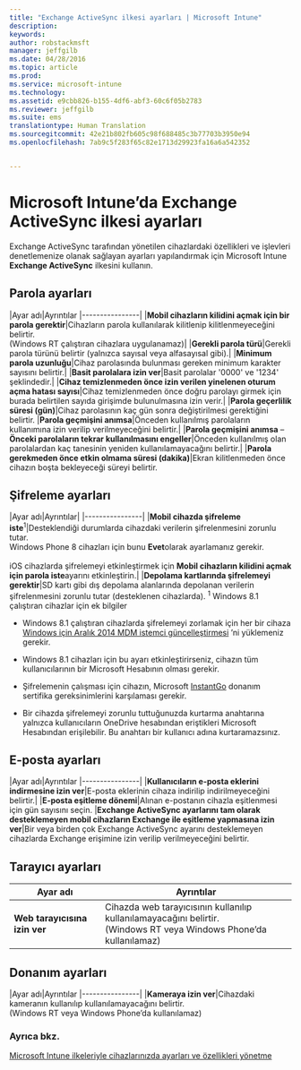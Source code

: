 ```yaml
---
title: "Exchange ActiveSync ilkesi ayarları | Microsoft Intune"
description: 
keywords: 
author: robstackmsft
manager: jeffgilb
ms.date: 04/28/2016
ms.topic: article
ms.prod: 
ms.service: microsoft-intune
ms.technology: 
ms.assetid: e9cbb826-b155-4df6-abf3-60c6f05b2783
ms.reviewer: jeffgilb
ms.suite: ems
translationtype: Human Translation
ms.sourcegitcommit: 42e21b802fb605c98f688485c3b77703b3950e94
ms.openlocfilehash: 7ab9c5f283f65c82e1713d29923fa16a6a542352


---
```


# Microsoft Intune’da Exchange ActiveSync ilkesi ayarları
Exchange ActiveSync tarafından yönetilen cihazlardaki özellikleri ve işlevleri denetlemenize olanak sağlayan ayarları yapılandırmak için Microsoft Intune **Exchange ActiveSync** ilkesini kullanın.


## Parola ayarları

|Ayar adı|Ayrıntılar
|----------------|
|**Mobil cihazların kilidini açmak için bir parola gerektir**|Cihazların parola kullanılarak kilitlenip kilitlenmeyeceğini belirtir.<br>(Windows RT çalıştıran cihazlara uygulanamaz)|
|**Gerekli parola türü**|Gerekli parola türünü belirtir (yalnızca sayısal veya alfasayısal gibi).|
|**Minimum parola uzunluğu**|Cihaz parolasında bulunması gereken minimum karakter sayısını belirtir.|
|**Basit parolalara izin ver**|Basit parolalar '0000' ve '1234' şeklindedir.|
|**Cihaz temizlenmeden önce izin verilen yinelenen oturum açma hatası sayısı**|Cihaz temizlenmeden önce doğru parolayı girmek için burada belirtilen sayıda girişimde bulunulmasına izin verir.|
|**Parola geçerlilik süresi (gün)**|Cihaz parolasının kaç gün sonra değiştirilmesi gerektiğini belirtir.
|**Parola geçmişini anımsa**|Önceden kullanılmış parolaların kullanımına izin verilip verilmeyeceğini belirtir.|
|**Parola geçmişini anımsa** – **Önceki parolaların tekrar kullanılmasını engeller**|Önceden kullanılmış olan parolalardan kaç tanesinin yeniden kullanılamayacağını belirtir.|
|**Parola gerekmeden önce etkin olmama süresi (dakika)**|Ekran kilitlenmeden önce cihazın boşta bekleyeceği süreyi belirtir.

## Şifreleme ayarları

|Ayar adı|Ayrıntılar|
|----------------|
|**Mobil cihazda şifreleme iste**<sup>1</sup>|Desteklendiği durumlarda cihazdaki verilerin şifrelenmesini zorunlu tutar.<br>Windows Phone 8 cihazları için bunu **Evet**olarak ayarlamanız gerekir.<br /><br />iOS cihazlarda şifrelemeyi etkinleştirmek için **Mobil cihazların kilidini açmak için parola iste**ayarını etkinleştirin.|
|**Depolama kartlarında şifrelemeyi gerektir**|SD kartı gibi dış depolama alanlarında depolanan verilerin şifrelenmesini zorunlu tutar (desteklenen cihazlarda).
<sup>1</sup> Windows 8.1 çalıştıran cihazlar için ek bilgiler

-   Windows 8.1 çalıştıran cihazlarda şifrelemeyi zorlamak için her bir cihaza [Windows için Aralık 2014 MDM istemci güncelleştirmesi](http://support.microsoft.com/kb/3013816) ’ni yüklemeniz gerekir.

-   Windows 8.1 cihazları için bu ayarı etkinleştirirseniz, cihazın tüm kullanıcılarının bir Microsoft Hesabının olması gerekir.

-   Şifrelemenin çalışması için cihazın, Microsoft [InstantGo](http://blogs.windows.com/bloggingwindows/2014/06/19/instantgo-a-better-way-to-sleep/) donanım sertifika gereksinimlerini karşılaması gerekir.

-   Bir cihazda şifrelemeyi zorunlu tuttuğunuzda kurtarma anahtarına yalnızca kullanıcıların OneDrive hesabından eriştikleri Microsoft Hesabından erişilebilir. Bu anahtarı bir kullanıcı adına kurtaramazsınız.

## E-posta ayarları

|Ayar adı|Ayrıntılar
|----------------|
|**Kullanıcıların e-posta eklerini indirmesine izin ver**|E-posta eklerinin cihaza indirilip indirilmeyeceğini belirtir.|
|**E-posta eşitleme dönemi**|Alınan e-postanın cihazla eşitlenmesi için gün sayısını seçin.
|**Exchange ActiveSync ayarlarını tam olarak desteklemeyen mobil cihazların Exchange ile eşitleme yapmasına izin ver**|Bir veya birden çok Exchange ActiveSync ayarını desteklemeyen cihazlarda Exchange erişimine izin verilip verilmeyeceğini belirtir.

## Tarayıcı ayarları

|Ayar adı|Ayrıntılar
|----------------|-
|**Web tarayıcısına izin ver**|Cihazda web tarayıcısının kullanılıp kullanılamayacağını belirtir.<br>(Windows RT veya Windows Phone’da kullanılamaz)

## Donanım ayarları

|Ayar adı|Ayrıntılar
|----------------|
|**Kameraya izin ver**|Cihazdaki kameranın kullanılıp kullanılamayacağını belirtir.<br>(Windows RT veya Windows Phone’da kullanılamaz)



### Ayrıca bkz.
[Microsoft Intune ilkeleriyle cihazlarınızda ayarları ve özellikleri yönetme](manage-settings-and-features-on-your-devices-with-microsoft-intune-policies.md)




<!--HONumber=Jun16_HO4-->


